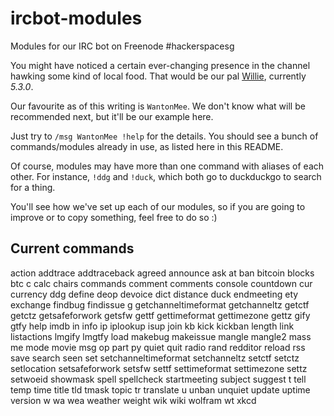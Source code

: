 # ircbot-modules
Modules for our IRC bot on Freenode #hackerspacesg

You might have noticed a certain ever-changing presence in the
channel hawking some kind of local food. That would be our pal
[Willie][w], currently *5.3.0*.

Our favourite as of this writing is `WantonMee`. We don't know
what will be recommended next, but it'll be our example here.

Just try to `/msg WantonMee !help` for the details. You should
see a bunch of commands/modules already in use, as listed here
in this README.

Of course, modules may have more than one command with aliases
of each other. For instance, `!ddg` and `!duck`, which both go
to duckduckgo to search for a thing.

You'll see how we've set up each of our modules, so if you are
going to improve or to copy something, feel free to do so :)

## Current commands
action
addtrace
addtraceback
agreed
announce
ask
at
ban
bitcoin
blocks
btc
c
calc
chairs
commands
comment
comments
console
countdown
cur
currency
ddg
define
deop
devoice
dict
distance
duck
endmeeting
ety
exchange
findbug
findissue
g
getchanneltimeformat
getchanneltz
getctf
getctz
getsafeforwork
getsfw
gettf
gettimeformat
gettimezone
gettz
gify
gtfy
help
imdb
in
info
ip
iplookup
isup
join
kb
kick
kickban
length
link
listactions
lmgify
lmgtfy
load
makebug
makeissue
mangle
mangle2
mass
me
mode
movie
msg
op
part
py
quiet
quit
radio
rand
redditor
reload
rss
save
search
seen
set
setchanneltimeformat
setchanneltz
setctf
setctz
setlocation
setsafeforwork
setsfw
settf
settimeformat
settimezone
settz
setwoeid
showmask
spell
spellcheck
startmeeting
subject
suggest
t
tell
temp
time
title
tld
tmask
topic
tr
translate
u
unban
unquiet
update
uptime
version
w
wa
wea
weather
weight
wik
wiki
wolfram
wt
xkcd

[w]: http://willie.dftba.net
